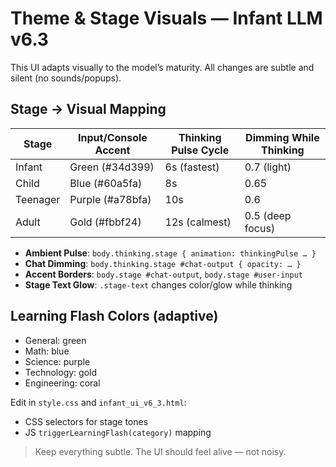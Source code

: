 # Theme & Stage Visuals — Infant LLM v6.3

This UI adapts visually to the model’s maturity. All changes are subtle and silent (no sounds/popups).

## Stage → Visual Mapping

| Stage     | Input/Console Accent | Thinking Pulse Cycle | Dimming While Thinking |
|-----------|-----------------------|----------------------|------------------------|
| Infant    | Green (#34d399)       | 6s (fastest)         | 0.7 (light)            |
| Child     | Blue (#60a5fa)        | 8s                   | 0.65                   |
| Teenager  | Purple (#a78bfa)      | 10s                  | 0.6                    |
| Adult     | Gold (#fbbf24)        | 12s (calmest)        | 0.5 (deep focus)       |

- **Ambient Pulse**: `body.thinking.stage { animation: thinkingPulse … }`
- **Chat Dimming**: `body.thinking.stage #chat-output { opacity: … }`
- **Accent Borders**: `body.stage #chat-output`, `body.stage #user-input`
- **Stage Text Glow**: `.stage-text` changes color/glow while thinking

## Learning Flash Colors (adaptive)
- General: green
- Math: blue
- Science: purple
- Technology: gold
- Engineering: coral

Edit in `style.css` and `infant_ui_v6_3.html`:
- CSS selectors for stage tones
- JS `triggerLearningFlash(category)` mapping

> Keep everything subtle. The UI should feel alive — not noisy.